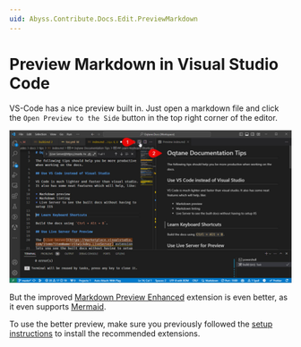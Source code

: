 ```yaml
---
uid: Abyss.Contribute.Docs.Edit.PreviewMarkdown
---
```


# Preview Markdown in Visual Studio Code

VS-Code has a nice preview built in.
Just open a markdown file and click the `Open Preview to the Side` button in the top right corner of the editor.

![VS Code Preview](./assets/vs-code-preview.jpg)

But the improved [Markdown Preview Enhanced](https://marketplace.visualstudio.com/items?itemName=shd101wyy.markdown-preview-enhanced)
extension is even better, as it even supports [Mermaid](https://mermaid.js.org/).

To use the better preview, make sure you previously followed the [setup instructions](xref:Abyss.Contribute.Docs.Setup.Index) to install the recommended extensions.

